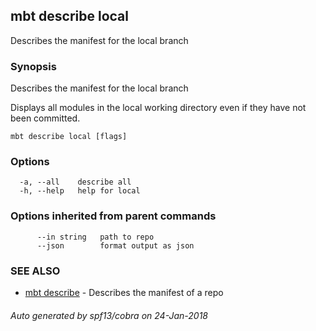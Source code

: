 ## mbt describe local

Describes the manifest for the local branch

### Synopsis


Describes the manifest for the local branch
	
Displays all modules in the local working directory even if they have not been committed.


```
mbt describe local [flags]
```

### Options

```
  -a, --all    describe all
  -h, --help   help for local
```

### Options inherited from parent commands

```
      --in string   path to repo
      --json        format output as json
```

### SEE ALSO
* [mbt describe](mbt_describe.md)	 - Describes the manifest of a repo

###### Auto generated by spf13/cobra on 24-Jan-2018
